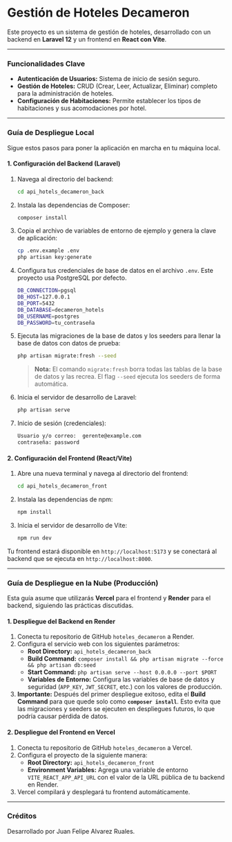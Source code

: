 # **Gestión de Hoteles Decameron**

Este proyecto es un sistema de gestión de hoteles, desarrollado con un backend en **Laravel 12** y un frontend en **React con Vite**.

---

### **Funcionalidades Clave**

* **Autenticación de Usuarios:** Sistema de inicio de sesión seguro.
* **Gestión de Hoteles:** CRUD (Crear, Leer, Actualizar, Eliminar) completo para la administración de hoteles.
* **Configuración de Habitaciones:** Permite establecer los tipos de habitaciones y sus acomodaciones por hotel.

---

### **Guía de Despliegue Local**

Sigue estos pasos para poner la aplicación en marcha en tu máquina local.

#### **1. Configuración del Backend (Laravel)**

1.  Navega al directorio del backend:
    ```bash
    cd api_hotels_decameron_back
    ```
2.  Instala las dependencias de Composer:
    ```bash
    composer install
    ```
3.  Copia el archivo de variables de entorno de ejemplo y genera la clave de aplicación:
    ```bash
    cp .env.example .env
    php artisan key:generate
    ```
4.  Configura tus credenciales de base de datos en el archivo `.env`. Este proyecto usa PostgreSQL por defecto.
    ```bash
    DB_CONNECTION=pgsql
    DB_HOST=127.0.0.1
    DB_PORT=5432
    DB_DATABASE=decameron_hotels
    DB_USERNAME=postgres
    DB_PASSWORD=tu_contraseña
    ```
5.  Ejecuta las migraciones de la base de datos y los seeders para llenar la base de datos con datos de prueba:
    ```bash
    php artisan migrate:fresh --seed
    ```
    > **Nota:** El comando `migrate:fresh` borra todas las tablas de la base de datos y las recrea. El flag `--seed` ejecuta los seeders de forma automática.

6.  Inicia el servidor de desarrollo de Laravel:
    ```bash
    php artisan serve
    ```

7.  Inicio de sesión (credenciales):
    ```bash
    Usuario y/o correo:  gerente@example.com
    contraseña: password

#### **2. Configuración del Frontend (React/Vite)**

1.  Abre una nueva terminal y navega al directorio del frontend:
    ```bash
    cd api_hotels_decameron_front
    ```
2.  Instala las dependencias de npm:
    ```bash
    npm install
    ```
3.  Inicia el servidor de desarrollo de Vite:
    ```bash
    npm run dev
    ```

Tu frontend estará disponible en `http://localhost:5173` y se conectará al backend que se ejecuta en `http://localhost:8000`.

---

### **Guía de Despliegue en la Nube (Producción)**

Esta guía asume que utilizarás **Vercel** para el frontend y **Render** para el backend, siguiendo las prácticas discutidas.

#### **1. Despliegue del Backend en Render**

1.  Conecta tu repositorio de GitHub `hoteles_decameron` a Render.
2.  Configura el servicio web con los siguientes parámetros:
    * **Root Directory:** `api_hotels_decameron_back`
    * **Build Command:** `composer install && php artisan migrate --force && php artisan db:seed`
    * **Start Command:** `php artisan serve --host 0.0.0.0 --port $PORT`
    * **Variables de Entorno:** Configura las variables de base de datos y seguridad (`APP_KEY`, `JWT_SECRET`, etc.) con los valores de producción.
3.  **Importante:** Después del primer despliegue exitoso, edita el **Build Command** para que quede solo como **`composer install`**. Esto evita que las migraciones y seeders se ejecuten en despliegues futuros, lo que podría causar pérdida de datos.

#### **2. Despliegue del Frontend en Vercel**

1.  Conecta tu repositorio de GitHub `hoteles_decameron` a Vercel.
2.  Configura el proyecto de la siguiente manera:
    * **Root Directory:** `api_hotels_decameron_front`
    * **Environment Variables:** Agrega una variable de entorno `VITE_REACT_APP_API_URL` con el valor de la URL pública de tu backend en Render.
3.  Vercel compilará y desplegará tu frontend automáticamente.

---

### **Créditos**

Desarrollado por Juan Felipe Alvarez Ruales.

